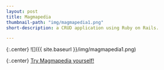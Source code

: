 ```yaml
---
layout: post
title: Magmapedia
thumbnail-path: "img/magmapedia1.png"
short-description: a CRUD application using Ruby on Rails.

---
```




{:.center}
![]({{ site.baseurl }}/img/magmapedia1.png)

{:.center}
[Try Magmapedia yourself!](https://magmapedia.herokuapp.com/users/sign_up)
